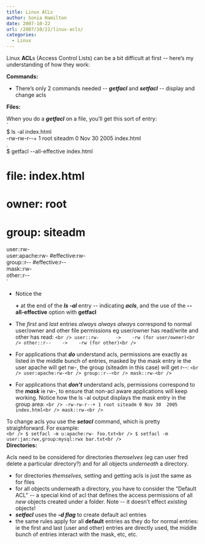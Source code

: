 ```yaml
---
title: Linux ACLs
author: Sonia Hamilton
date: 2007-10-22
url: /2007/10/22/linux-acls/
categories:
  - Linux
---
```

Linux **ACL**s (Access Control Lists) can be a bit difficult at first -- here&#8217;s my understanding of how they work:

<!--more-->

**Commands:**

  * There&#8217;s only 2 commands needed -- ***getfacl*** and ***setfacl*** -- display and change acls

**Files:**

When you do a ***getfacl*** on a file, you&#8217;ll get this sort of entry:  
`<br />
$ ls -al index.html<br />
-rw-rw-r--+ 1 root siteadm 0 Nov 30  2005 index.html<br />
.<br />
$ getfacl --all-effective index.html<br />
# file: index.html<br />
# owner: root<br />
# group: siteadm<br />
user::rw-<br />
user:apache:rw-                 #effective:rw-<br />
group::r--                      #effective:r--<br />
mask::rw-<br />
other::r--<br />
`

  * <!--more-->Notice the 
    
    **+** at the end of the ***ls -al*** entry -- indicating ***acls***, and the use of the **--all-effective** option with **getfacl**
  * The *first* and *last* entries *always always always* correspond to normal user/owner and other file permissions eg user/owner has read/write and other has read:
`<br />
user::rw-      ->    -rw (for user/owner)<br />
other::r--    ->    -rw (for other)<br />
`

  * For applications that ***do*** understand acls, permissions are exactly as listed in the middle bunch of entries, masked by the mask entry ie the user apache will get rw-, the group (siteadm in this case) will get r--:
`<br />
user:apache:rw-<br />
group::r--<br />
mask::rw-<br />
`

  * For applications that ***don&#8217;t*** understand acls, permissions correspond to the ***mask*** ie rw-, to ensure that non-acl aware applications will keep working. Notice how the ls -al output displays the mask entry in the group area:
`<br />
-rw-rw-r--+ 1 root siteadm 0 Nov 30  2005 index.html<br />
mask::rw-<br />
`</ul> 

To change acls you use the ***setacl*** command, which is pretty straighforward. For example:  
`<br />
$ setfacl -m u:apache:rw- foo.txt<br />
$ setfacl -m user:jan:rwx,group:mysql:rwx bar.txt<br />
`  
**Directories:**

Acls need to be considered for directories *themselves* (eg can user fred delete a particular directory?) and for all objects *underneath* a directory.

  * for directories *themselves,* setting and getting acls is just the same as for files
  * for all objects underneath a directory, you have to consider the &#8220;Default ACL&#8221; -- a special kind of acl that defines the access permissions of all *new* objects created under a folder. Note -- it doesn&#8217;t effect *existing* objects!
  * ***setfacl*** uses the ***-d flag*** to create default acl entries
  * the same rules apply for all **default** entries as they do for normal entries: ie the first and last (user and other) entries are directly used, the middle bunch of entries interact with the mask, etc, etc.
